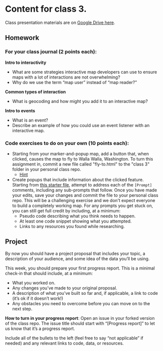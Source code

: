# Content for class 3. 

Class presentation materials are on [Google Drive here](https://drive.google.com/drive/folders/1J0TGZN3XRQw89S1f2ugrPw9jdVIisQeT?usp=sharing).

## Homework

### For your class journal (2 points each):

**Intro to interactivity**

* What are some strategies interactive map developers can use to ensure maps with a lot of interactions are not overwhelming?
* Why do we use the term “map user” instead of “map reader?”

**Common types of interaction**

* What is geocoding and how might you add it to an interactive map?

**Intro to events**

* What is an event?
* Describe an example of how you could use an event listener with an interactive map.


### Code exercises to do on your own (10 points each):

* Starting from your marker-and-popup map, add a button that, when clicked, causes the map to fly to Walla Walla, Washington. To turn this assignment in, commit a new file called "fly-to.html" to the "class 3" folder in your personal class repo.
  * [Hint](https://www.w3schools.com/jsref/event_onclick.asp)
* Create popups that include information about the clicked feature. Starting from [this starter file](https://github.com/mapbox/web-mapping-curriculum/blob/master/class-3/homework-starter.html), attempt to address each of the `[Prompt]` comments, including any sub-prompts that follow. Once you have made your edits, save your changes and commit the file to your personal class repo. This will be a challenging exercise and we don't expect everyone to build a completely working map. For any prompts you get stuck on, you can still get full credit by including, at a minimum: 
  * Pseudo code describing what you think needs to happen.
  * At least one code snippet showing what you attempted.
  * Links to any resources you found while researching.

## Project
By now you should have a project proposal that includes your topic, a description of your audience, and some idea of the data you’ll be using.

This week, you should prepare your first progress report. This is a minimal check-in that should include, at a minimum:
* What you worked on.
* Any changes you’ve made to your original proposal.
* A description of what you’ve built so far and, if applicable, a link to code (it’s ok if it doesn’t work!)
* Any obstacles you need to overcome before you can move on to the next step.

**How to turn in your progress report**:
Open an issue in your forked version of the class repo. The issue title should start with “[Progress report]” to let us know that it’s a progress report. 

Include all of the bullets to the left (feel free to say “not applicable” if needed) and any relevant links to code, data, or resources.
